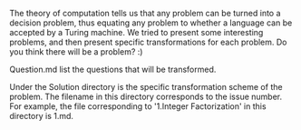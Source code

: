 The theory of computation tells us that any problem can be turned into a decision problem, thus equating any problem to whether a language can be accepted by a Turing machine. We tried to present some interesting problems, and then present specific transformations for each problem.
Do you think there will be a problem? :)

Question.md list the questions that will be transformed.

Under the Solution directory is the specific transformation scheme of the problem. The filename in this directory corresponds to the issue number. For example, the file corresponding to '1.Integer Factorization' in this directory is 1.md.
